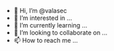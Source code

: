 - 👋 Hi, I’m @valasec
- 👀 I’m interested in ...
- 🌱 I’m currently learning ...
- 💞️ I’m looking to collaborate on ...
- 📫 How to reach me ...

<!---
valasec/valasec is a ✨ special ✨ repository because its `README.md` (this file) appears on your GitHub profile.
You can click the Preview link to take a look at your changes.
--->
